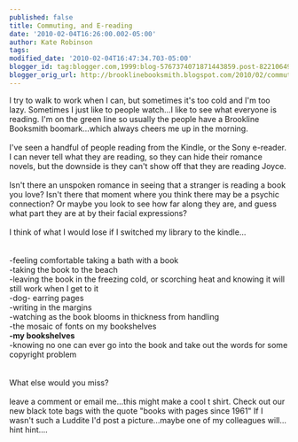 ```yaml
---
published: false
title: Commuting, and E-reading
date: '2010-02-04T16:26:00.002-05:00'
author: Kate Robinson
tags: 
modified_date: '2010-02-04T16:47:34.703-05:00'
blogger_id: tag:blogger.com,1999:blog-5767374071871443859.post-8221064990947470145
blogger_orig_url: http://brooklinebooksmith.blogspot.com/2010/02/commuting-and-e-reading.html
---
```


I try to walk to work when I can, but sometimes it's too cold and I'm too lazy. Sometimes I just like to people watch...I like to see what everyone is reading. I'm on the green line so usually the people have a Brookline Booksmith boomark...which always cheers me up in the morning. <br /><br />I've seen a handful of people reading from the Kindle, or the Sony e-reader. I can never tell what they are reading, so they can hide their romance novels, but the downside is they can't show off that they are reading Joyce. <br /><br />Isn't there an unspoken romance in seeing that a stranger is reading a book you love? Isn't there that moment where you think there may be a psychic connection? Or maybe you look to see how far along they are, and guess what part they are at by their facial expressions?<br /><br />I think of what I would lose if I switched my library to the kindle...<br /><br /><br />-feeling comfortable taking a bath with a book<br />-taking the book to the beach<br />-leaving the book in the freezing cold, or scorching heat and knowing it will still work when I get to it<br />-dog- earring pages<br />-writing in the margins<br />-watching as the book blooms in thickness from handling<br />-the mosaic of fonts on my bookshelves<br /><strong>-my bookshelves</strong><br />-knowing no one can ever go into the book and take out the words for some copyright problem<br /><br /><br />What else would you miss?<br /><br />leave a comment or email me...this might make a cool t shirt. Check out our new black tote bags with the quote "books with pages since 1961" If I wasn't such a Luddite I'd post a picture...maybe one of my colleagues will... hint hint....